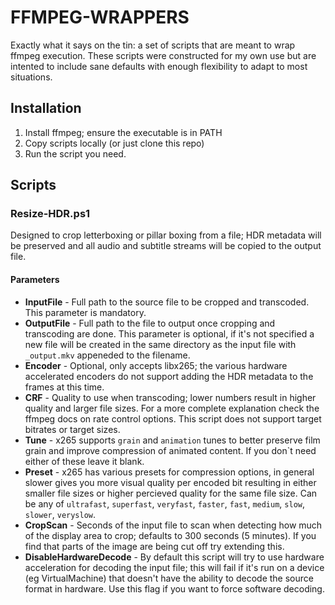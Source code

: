 # FFMPEG-WRAPPERS
Exactly what it says on the tin: a set of scripts that are meant to wrap ffmpeg
execution. These scripts were constructed for my own use but are intented to
include sane defaults with enough flexibility to adapt to most situations.

## Installation
  1. Install ffmpeg; ensure the executable is in PATH
  2. Copy scripts locally (or just clone this repo)
  3. Run the script you need.

## Scripts
### Resize-HDR.ps1
Designed to crop letterboxing or pillar boxing from a file; HDR metadata will be preserved and all audio and subtitle streams will be copied to the output file.

#### Parameters

* **InputFile** - Full path to the source file to be cropped and transcoded. This parameter is mandatory.
* **OutputFile** - Full path to the file to output once cropping and transcoding are done. This parameter is optional, if it's not specified a new file will be created in the same directory as the input file with `_output.mkv` appeneded to the filename.
* **Encoder** - Optional, only accepts libx265; the various hardware accelerated encoders do not support adding the HDR metadata to the frames at this time.
* **CRF** - Quality to use when transcoding; lower numbers result in higher quality and larger file sizes. For a more complete explanation check the ffmpeg docs on rate control options. This script does not support target bitrates or target sizes.
* **Tune** - x265 supports `grain` and `animation` tunes to better preserve film grain and improve compression of animated content. If you don`t need either of these leave it blank.
* **Preset** - x265 has various presets for compression options, in general slower gives you more visual quality per encoded bit resulting in either smaller file sizes or higher percieved quality for the same file size. Can be any of `ultrafast`, `superfast`, `veryfast`, `faster`, `fast`, `medium`, `slow`, `slower`, `veryslow`.
* **CropScan** - Seconds of the input file to scan when detecting how much of the display area to crop; defaults to 300 seconds (5 minutes). If you find that parts of the image are being cut off try extending this.
* **DisableHardwareDecode** - By default this script will try to use hardware acceleration for decoding the input file; this will fail if it's run on a device (eg VirtualMachine) that doesn't have the ability to decode the source format in hardware. Use this flag if you want to force software decoding.